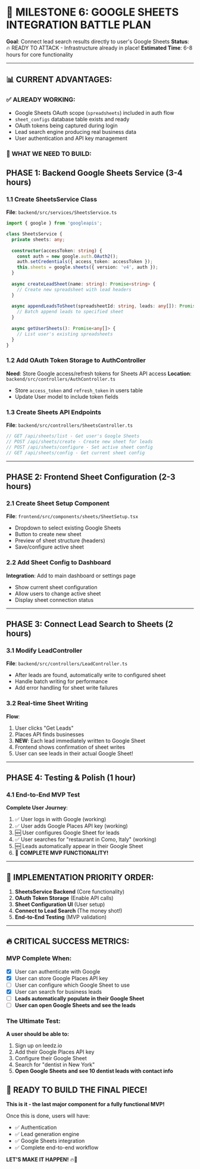 # 🚀 MILESTONE 6: GOOGLE SHEETS INTEGRATION BATTLE PLAN
**Goal**: Connect lead search results directly to user's Google Sheets
**Status**: 🔥 READY TO ATTACK - Infrastructure already in place!
**Estimated Time**: 6-8 hours for core functionality

---

## 📊 **CURRENT ADVANTAGES:**

### ✅ **ALREADY WORKING:**
- Google Sheets OAuth scope (`spreadsheets`) included in auth flow
- `sheet_configs` database table exists and ready
- OAuth tokens being captured during login
- Lead search engine producing real business data
- User authentication and API key management

### 🎯 **WHAT WE NEED TO BUILD:**

## **PHASE 1: Backend Google Sheets Service (3-4 hours)**

### 1.1 Create SheetsService Class
**File**: `backend/src/services/SheetsService.ts`
```typescript
import { google } from 'googleapis';

class SheetsService {
  private sheets: any;
  
  constructor(accessToken: string) {
    const auth = new google.auth.OAuth2();
    auth.setCredentials({ access_token: accessToken });
    this.sheets = google.sheets({ version: 'v4', auth });
  }
  
  async createLeadSheet(name: string): Promise<string> {
    // Create new spreadsheet with lead headers
  }
  
  async appendLeadsToSheet(spreadsheetId: string, leads: any[]): Promise<void> {
    // Batch append leads to specified sheet
  }
  
  async getUserSheets(): Promise<any[]> {
    // List user's existing spreadsheets
  }
}
```

### 1.2 Add OAuth Token Storage to AuthController
**Need**: Store Google access/refresh tokens for Sheets API access
**Location**: `backend/src/controllers/AuthController.ts`
- Store `access_token` and `refresh_token` in users table
- Update User model to include token fields

### 1.3 Create Sheets API Endpoints
**File**: `backend/src/controllers/SheetsController.ts`
```typescript
// GET /api/sheets/list - Get user's Google Sheets
// POST /api/sheets/create - Create new sheet for leads
// POST /api/sheets/configure - Set active sheet config
// GET /api/sheets/config - Get current sheet config
```

---

## **PHASE 2: Frontend Sheet Configuration (2-3 hours)**

### 2.1 Create Sheet Setup Component
**File**: `frontend/src/components/sheets/SheetSetup.tsx`
- Dropdown to select existing Google Sheets
- Button to create new sheet
- Preview of sheet structure (headers)
- Save/configure active sheet

### 2.2 Add Sheet Config to Dashboard
**Integration**: Add to main dashboard or settings page
- Show current sheet configuration
- Allow users to change active sheet
- Display sheet connection status

---

## **PHASE 3: Connect Lead Search to Sheets (2 hours)**

### 3.1 Modify LeadController
**File**: `backend/src/controllers/LeadController.ts`
- After leads are found, automatically write to configured sheet
- Handle batch writing for performance
- Add error handling for sheet write failures

### 3.2 Real-time Sheet Writing
**Flow**:
1. User clicks "Get Leads"
2. Places API finds businesses
3. **NEW**: Each lead immediately written to Google Sheet
4. Frontend shows confirmation of sheet writes
5. User can see leads in their actual Google Sheet!

---

## **PHASE 4: Testing & Polish (1 hour)**

### 4.1 End-to-End MVP Test
**Complete User Journey**:
1. ✅ User logs in with Google (working)
2. ✅ User adds Google Places API key (working)
3. 🆕 User configures Google Sheet for leads
4. ✅ User searches for "restaurant in Como, Italy" (working)
5. 🆕 Leads automatically appear in their Google Sheet
6. 🎉 **COMPLETE MVP FUNCTIONALITY!**

---

## 🎯 **IMPLEMENTATION PRIORITY ORDER:**

1. **SheetsService Backend** (Core functionality)
2. **OAuth Token Storage** (Enable API calls)
3. **Sheet Configuration UI** (User setup)
4. **Connect to Lead Search** (The money shot!)
5. **End-to-End Testing** (MVP validation)

---

## 🔥 **CRITICAL SUCCESS METRICS:**

### **MVP Complete When:**
- [x] User can authenticate with Google
- [x] User can store Google Places API key
- [ ] User can configure which Google Sheet to use
- [x] User can search for business leads
- [ ] **Leads automatically populate in their Google Sheet**
- [ ] **User can open Google Sheets and see the leads**

### **The Ultimate Test:**
**A user should be able to:**
1. Sign up on leedz.io
2. Add their Google Places API key
3. Configure their Google Sheet
4. Search for "dentist in New York"
5. **Open Google Sheets and see 10 dentist leads with contact info**

## 🚀 **READY TO BUILD THE FINAL PIECE!**

**This is it - the last major component for a fully functional MVP!**

Once this is done, users will have:
- ✅ Authentication
- ✅ Lead generation engine  
- ✅ Google Sheets integration
- ✅ Complete end-to-end workflow

**LET'S MAKE IT HAPPEN!** 🔥💪 